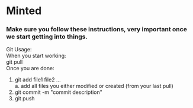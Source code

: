 # Minted

<h3>Make sure you follow these instructions, very important once we start getting into things.</h3>

Git Usage: </br>
When you start working: </br>
  git pull </br>
Once you are done: </br>
1) git add file1 file2 ... </br>
  a. add all files you either modified or created (from your last pull)
2) git commit -m "commit description" 
3) git push

